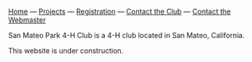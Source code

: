 [Home](/) &mdash; [Projects](/projects) &mdash; [Registration](http://4honline.com) &mdash; [Contact the Club](mailto://communityleaders@ourdomain.net) &mdash; [Contact the Webmaster](mailto://webmaster@ourdomain.net)

San Mateo Park 4-H Club is a 4-H club located in San Mateo, California.

This website is under construction.
